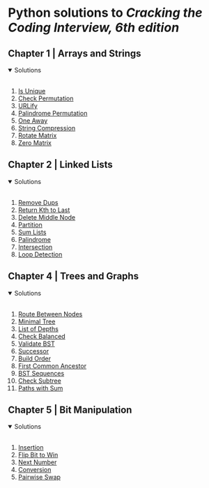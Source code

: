 # Python solutions to *Cracking the Coding Interview, 6th edition*
## Chapter 1 | Arrays and Strings
<details open>
<summary>Solutions</summary>
<br>
<ol>
    <li><a href="chapter1/is_unique.py">Is Unique</a></li>
    <li><a href="chapter1/is_permutation.py">Check Permutation</a></li>
    <li><a href="chapter1/urlify.py">URLify</a></li>
    <li><a href="chapter1/is_palindrome_permutation.py">Palindrome Permutation</a></li>
    <li><a href="chapter1/is_oneaway.py">One Away</a></li>
    <li><a href="chapter1/str_compression.py">String Compression</a></li>
    <li><a href="chapter1/rotate_matrix.py">Rotate Matrix</a></li>
    <li><a href="chapter1/zero_matrix.py">Zero Matrix</a></li>
</ol>
</details>

## Chapter 2 | Linked Lists
<details open>
<summary>Solutions</summary>
<br>
<ol>
    <li><a href="chapter2/remove_dups.py">Remove Dups</a></li>
    <li><a href="chapter2/kth_to_last.py">Return Kth to Last</a></li>
    <li><a href="chapter2/delete_mid_node.py">Delete Middle Node</a></li>
    <li><a href="chapter2/partition.py">Partition</a></li>
    <li><a href="chapter2/sum_lists.py">Sum Lists</a></li>
    <li><a href="chapter2/is_palindrome.py">Palindrome</a></li>
    <li><a href="chapter2/intersection.py">Intersection</a></li>
    <li><a href="chapter2/loop_detection.py">Loop Detection</a></li>
</ol>
</details>

## Chapter 4 | Trees and Graphs
<details open>
<summary>Solutions</summary>
<br>
<ol>
    <li><a href="chapter4/route_btw_nodes.py">Route Between Nodes</a></li>
    <li><a href="chapter4/minimal_tree.py">Minimal Tree</a></li>
    <li><a href="chapter4/list_of_depths.py">List of Depths</a></li>    
    <li><a href="chapter4/check_balanced.py">Check Balanced</a></li>
    <li><a href="chapter4/validate_bst.py">Validate BST</a></li>
    <li><a href="chapter4/successor.py">Successor</a></li>   
    <li><a href="chapter4/build_order.py">Build Order</a></li>
    <li><a href="chapter4/first_common_ancestor.py">First Common Ancestor</a></li>    
    <li><a href="chapter4/bst_sequences.py">BST Sequences</a></li>
    <li><a href="chapter4/check_subtree.py">Check Subtree</a></li>
    <li><a href="chapter4/paths_with_sum.py">Paths with Sum</a></li>
</ol>
</details>

## Chapter 5 | Bit Manipulation
<details open>
<summary>Solutions</summary>
<br>
<ol>
    <li><a href="chapter5/insertion.py">Insertion</a></li>
    <li><a href="chapter5/flip_bit_to_win.py">Flip Bit to Win</a></li>
    <li><a href="chapter5/next_number.py">Next Number</a></li>    
    <li><a href="chapter5/conversion.py">Conversion</a></li>
    <li><a href="chapter5/pairwise_swap.py">Pairwise Swap</a></li>
</ol>
</details>

